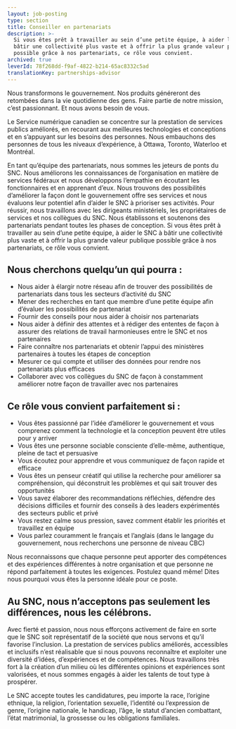 ```yaml
---
layout: job-posting
type: section
title: Conseiller en partenariats
description: >-
  Si vous êtes prêt à travailler au sein d’une petite équipe, à aider le SNC à
  bâtir une collectivité plus vaste et à offrir la plus grande valeur publique
  possible grâce à nos partenariats, ce rôle vous convient.
archived: true
leverId: 78f268dd-f9af-4822-b214-65ac8332c5ad
translationKey: partnerships-advisor
---
```

Nous transformons le gouvernement. Nos produits généreront des retombées dans la vie quotidienne des gens. Faire partie de notre mission, c’est passionnant. Et nous avons besoin de vous.

Le Service numérique canadien se concentre sur la prestation de services publics améliorés, en recourant aux meilleures technologies et conceptions et en s’appuyant sur les besoins des personnes. Nous embauchons des personnes de tous les niveaux d’expérience, à Ottawa, Toronto, Waterloo et Montréal.

En tant qu’équipe des partenariats, nous sommes les jeteurs de ponts du SNC. Nous améliorons les connaissances de l’organisation en matière de services fédéraux et nous développons l’empathie en écoutant les fonctionnaires et en apprenant d’eux. Nous trouvons des possibilités d’améliorer la façon dont le gouvernement offre ses services et nous évaluons leur potentiel afin d’aider le SNC à prioriser ses activités. Pour réussir, nous travaillons avec les dirigeants ministériels, les propriétaires de services et nos collègues du SNC. Nous établissons et soutenons des partenariats pendant toutes les phases de conception. Si vous êtes prêt à travailler au sein d’une petite équipe, à aider le SNC à bâtir une collectivité plus vaste et à offrir la plus grande valeur publique possible grâce à nos partenariats, ce rôle vous convient. 

## Nous cherchons quelqu’un qui pourra :

* Nous aider à élargir notre réseau afin de trouver des possibilités de partenariats dans tous les secteurs d’activité du SNC
* Mener des recherches en tant que membre d’une petite équipe afin d’évaluer les possibilités de partenariat 
* Fournir des conseils pour nous aider à choisir nos partenariats 
* Nous aider à définir des attentes et à rédiger des ententes de façon à assurer des relations de travail harmonieuses entre le SNC et nos partenaires
* Faire connaître nos partenariats et obtenir l’appui des ministères partenaires à toutes les étapes de conception
* Mesurer ce qui compte et utiliser des données pour rendre nos partenariats plus efficaces
* Collaborer avec vos collègues du SNC de façon à constamment améliorer notre façon de travailler avec nos partenaires

## Ce rôle vous convient parfaitement si :

* Vous êtes passionné par l’idée d’améliorer le gouvernement et vous comprenez comment la technologie et la conception peuvent être utiles pour y arriver
* Vous êtes une personne sociable consciente d’elle-même, authentique, pleine de tact et persuasive
* Vous écoutez pour apprendre et vous communiquez de façon rapide et efficace 
* Vous êtes un penseur créatif qui utilise la recherche pour améliorer sa compréhension, qui déconstruit les problèmes et qui sait trouver des opportunités 
* Vous savez élaborer des recommandations réfléchies, défendre des décisions difficiles et fournir des conseils à des leaders expérimentés des secteurs public et privé
* Vous restez calme sous pression, savez comment établir les priorités et travaillez en équipe
* Vous parlez couramment le français et l’anglais (dans le langage du gouvernement, nous recherchons une personne de niveau CBC)

Nous reconnaissons que chaque personne peut apporter des compétences et des expériences différentes à notre organisation et que personne ne répond parfaitement à toutes les exigences. Postulez quand même! Dites nous pourquoi vous êtes la personne idéale pour ce poste.

## Au SNC, nous n’acceptons pas seulement les différences, nous les célébrons.

Avec fierté et passion, nous nous efforçons activement de faire en sorte que le SNC soit représentatif de la société que nous servons et qu’il favorise l’inclusion. La prestation de services publics améliorés, accessibles et inclusifs n’est réalisable que si nous pouvons reconnaître et exploiter une diversité d’idées, d’expériences et de compétences. Nous travaillons très fort à la création d’un milieu où les différentes opinions et expériences sont valorisées, et nous sommes engagés à aider les talents de tout type à prospérer.

Le SNC accepte toutes les candidatures, peu importe la race, l’origine ethnique, la religion, l’orientation sexuelle, l’identité ou l’expression de genre, l’origine nationale, le handicap, l’âge, le statut d’ancien combattant, l’état matrimonial, la grossesse ou les obligations familiales.
